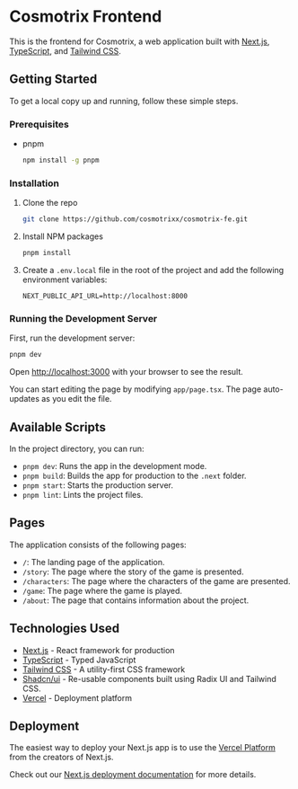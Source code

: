 # Cosmotrix Frontend

This is the frontend for Cosmotrix, a web application built with [Next.js](https://nextjs.org/), [TypeScript](https://www.typescriptlang.org/), and [Tailwind CSS](https://tailwindcss.com/).

## Getting Started

To get a local copy up and running, follow these simple steps.

### Prerequisites

- pnpm
  ```sh
  npm install -g pnpm
  ```

### Installation

1.  Clone the repo
    ```sh
    git clone https://github.com/cosmotrixx/cosmotrix-fe.git
    ```
2.  Install NPM packages
    ```sh
    pnpm install
    ```
3.  Create a `.env.local` file in the root of the project and add the following environment variables:
    ```
    NEXT_PUBLIC_API_URL=http://localhost:8000
    ```

### Running the Development Server

First, run the development server:

```bash
pnpm dev
```

Open [http://localhost:3000](http://localhost:3000) with your browser to see the result.

You can start editing the page by modifying `app/page.tsx`. The page auto-updates as you edit the file.

## Available Scripts

In the project directory, you can run:

-   `pnpm dev`: Runs the app in the development mode.
-   `pnpm build`: Builds the app for production to the `.next` folder.
-   `pnpm start`: Starts the production server.
-   `pnpm lint`: Lints the project files.

## Pages

The application consists of the following pages:

-   `/`: The landing page of the application.
-   `/story`: The page where the story of the game is presented.
-   `/characters`: The page where the characters of the game are presented.
-   `/game`: The page where the game is played.
-   `/about`: The page that contains information about the project.

## Technologies Used

-   [Next.js](https://nextjs.org/) - React framework for production
-   [TypeScript](https://www.typescriptlang.org/) - Typed JavaScript
-   [Tailwind CSS](https://tailwindcss.com/) - A utility-first CSS framework
-   [Shadcn/ui](https://ui.shadcn.com/) - Re-usable components built using Radix UI and Tailwind CSS.
-   [Vercel](https://vercel.com/) - Deployment platform

## Deployment

The easiest way to deploy your Next.js app is to use the [Vercel Platform](https://vercel.com/new?utm_medium=default-template&filter=next.js&utm_source=create-next-app&utm_campaign=create-next-app-readme) from the creators of Next.js.

Check out our [Next.js deployment documentation](https://nextjs.org/docs/app/building-your-application/deploying) for more details.
